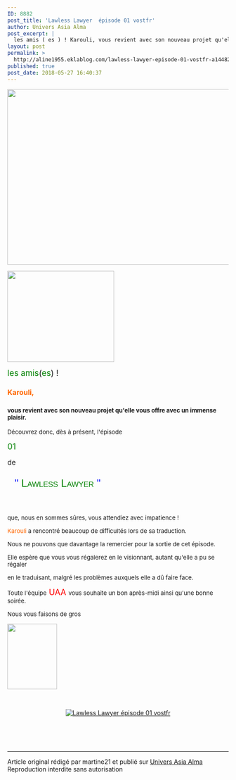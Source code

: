 ```yaml
---
ID: 8882
post_title: 'Lawless Lawyer  épisode 01 vostfr'
author: Univers Asia Alma
post_excerpt: |
  les amis ( es ) ! Karouli, vous revient avec son nouveau projet qu'elle vous offre avec un immense plaisir. D&eacute;couvrez donc, d&egrave;s &agrave; pr&eacute;sent, l'&eacute;pisode&nbsp; 01&nbsp; de&nbsp; &nbsp;" Lawless Lawyer " que, nous en sommes s&ucirc;res, vous attendiez avec impatience ! Karouli a rencontr&eacute; beaucoup de difficult&eacute;s lors...
layout: post
permalink: >
  http://aline1955.eklablog.com/lawless-lawyer-episode-01-vostfr-a144825850
published: true
post_date: 2018-05-27 16:40:37
---
```

<p><img src="https://united-subs.dearclouds.com/wp-content/uploads/2018/05/990e5579ed5e4d8a4c0ea8b2180ab6bf.jpg" width="650" height="399" alt=""/></p>
<p><img src="http://ekladata.com/jcUXiQCoMKQKNQ0q28cSfRmO_Xc@243x207.gif" width="243" height="207" alt=""/></p>
<p><span style="font-size: 14pt;"><span style="color: #008000;">les amis</span>(<span style="color: #008000;">es</span>) !</span></p>
<h3><span style="font-size: 12pt;"><span style="color: #ff6600;">Karouli,</span></span></h3>
<h3><span style="font-size: 10pt;">vous revient avec son nouveau projet qu'elle vous offre avec un immense plaisir.</span></h3>
<p><span style="font-size: 10pt;">D&eacute;couvrez donc, d&egrave;s &agrave; pr&eacute;sent, l'&eacute;pisode&nbsp;</span></p>
<p><span style="font-size: 14pt; color: #008000;">01&nbsp;</span></p>
<p><span style="font-size: 12pt;">de&nbsp;</span></p>
<h1 id="module_titre_html1347658" class="module_titre_contenu" style="box-sizing: content-box; margin: 0px; font-size: 24px; font-family: Impact, Charcoal, sans-serif; font-weight: normal; line-height: 48px; color: #000afe; height: 80px; padding-right: 10px; padding-left: 10px; font-variant-numeric: normal; font-variant-east-asian: normal; font-variant-caps: small-caps;"><span style="font-size: 18pt;">&nbsp;"<span style="color: #008000;"> Lawless Lawyer </span>"</span></h1>
<p><span style="font-size: 10pt;">que, nous en sommes s&ucirc;res, vous attendiez avec impatience !</span></p>
<p><span style="font-size: 10pt;"><span style="color: #ff6600;">Karouli</span> a rencontr&eacute; beaucoup de difficult&eacute;s lors de sa traduction.</span></p>
<p><span style="font-size: 10pt;">Nous ne pouvons que davantage la remercier pour la sortie de cet &eacute;pisode.</span></p>
<p><span style="font-size: 13.3333px;">Elle esp&egrave;re que vous vous r&eacute;galerez en le visionnant, autant qu'elle a pu se r&eacute;galer </span></p>
<p><span style="font-size: 13.3333px;">en le traduisant, malgr&eacute; les probl&egrave;mes auxquels elle a d&ucirc; faire face.</span></p>
<p><span style="font-size: 13.3333px;">Toute l'&eacute;quipe<span style="color: #ff0000; font-size: 14pt;"> UAA </span>vous souhaite un bon apr&egrave;s-midi ainsi qu'une bonne soir&eacute;e.</span></p>
<p><span style="font-size: 13.3333px;">Nous vous faisons de gros</span></p>
<p><span style="font-size: 13.3333px;"><img src="http://ekladata.com/tfO1hqRxCENTLag2NmESqdwk_RI@113x149.gif" width="113" height="149" alt=""/></span></p>
<p>&nbsp;</p>
<p style="text-align: center;"><a href="http://ekladata.com/9cgb07sGaJG5CMjY7ySJYvn-WPY.gif"><img src="http://ekladata.com/9cgb07sGaJG5CMjY7ySJYvn-WPY.gif" alt=" Lawless Lawyer  &eacute;pisode 01 vostfr "/></a></p><br /><br /><br /><hr />Article original rédigé par martine21 et publié sur <a href="http://aline1955.eklablog.com/">Univers Asia Alma</a> <br /> Reproduction interdite sans autorisation